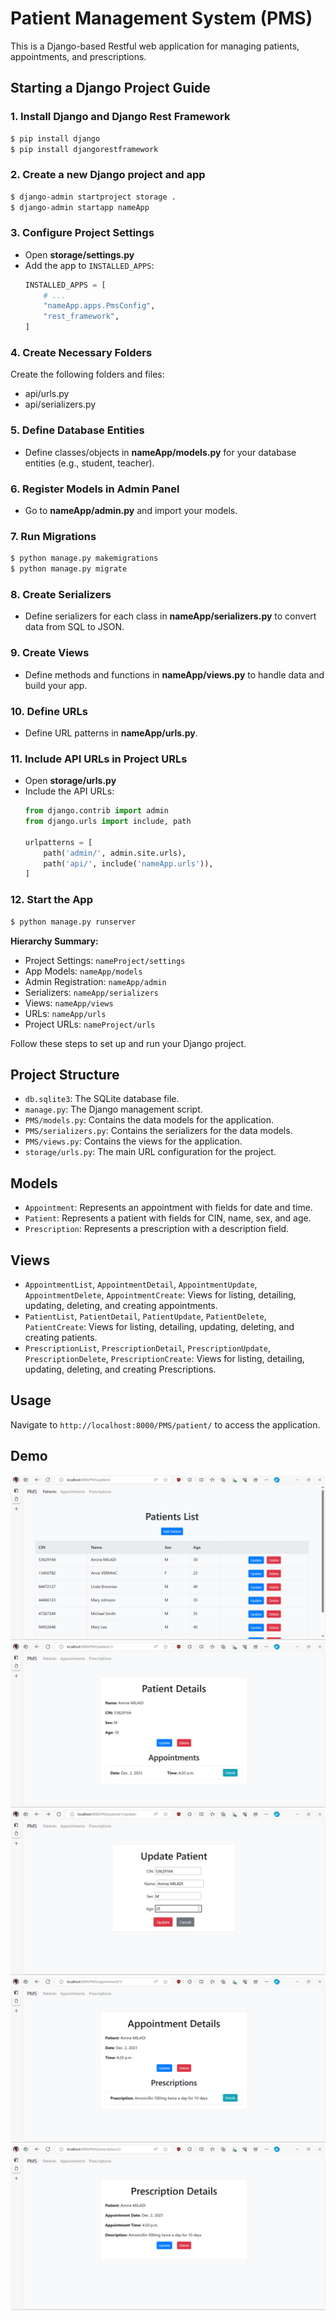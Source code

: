 # Patient Management System (PMS)

This is a Django-based Restful web application for managing patients, appointments, and prescriptions.

## Starting a Django Project Guide

### 1. Install Django and Django Rest Framework
```bash
$ pip install django
$ pip install djangorestframework
```

### 2. Create a new Django project and app
```bash
$ django-admin startproject storage .
$ django-admin startapp nameApp
```

### 3. Configure Project Settings
- Open **storage/settings.py**
- Add the app to `INSTALLED_APPS`:
  ```python
  INSTALLED_APPS = [
      # ...
      "nameApp.apps.PmsConfig",
      "rest_framework",
  ]
  ```

### 4. Create Necessary Folders
Create the following folders and files:
- api/urls.py
- api/serializers.py

### 5. Define Database Entities
- Define classes/objects in **nameApp/models.py** for your database entities (e.g., student, teacher).

### 6. Register Models in Admin Panel
- Go to **nameApp/admin.py** and import your models.

### 7. Run Migrations
```bash
$ python manage.py makemigrations
$ python manage.py migrate
```

### 8. Create Serializers
- Define serializers for each class in **nameApp/serializers.py** to convert data from SQL to JSON.

### 9. Create Views
- Define methods and functions in **nameApp/views.py** to handle data and build your app.

### 10. Define URLs
- Define URL patterns in **nameApp/urls.py**.

### 11. Include API URLs in Project URLs
- Open **storage/urls.py**
- Include the API URLs:
  ```python
  from django.contrib import admin
  from django.urls import include, path

  urlpatterns = [
      path('admin/', admin.site.urls),
      path('api/', include('nameApp.urls')),
  ]
  ```

### 12. Start the App
```bash
$ python manage.py runserver
```

**Hierarchy Summary:**
- Project Settings: `nameProject/settings`
- App Models: `nameApp/models`
- Admin Registration: `nameApp/admin`
- Serializers: `nameApp/serializers`
- Views: `nameApp/views`
- URLs: `nameApp/urls`
- Project URLs: `nameProject/urls`

Follow these steps to set up and run your Django project.

## Project Structure

- `db.sqlite3`: The SQLite database file.
- `manage.py`: The Django management script.
- `PMS/models.py`: Contains the data models for the application.
- `PMS/serializers.py`: Contains the serializers for the data models.
- `PMS/views.py`: Contains the views for the application.
- `storage/urls.py`: The main URL configuration for the project.

## Models

- `Appointment`: Represents an appointment with fields for date and time.
- `Patient`: Represents a patient with fields for CIN, name, sex, and age.
- `Prescription`: Represents a prescription with a description field.

## Views

- `AppointmentList`, `AppointmentDetail`, `AppointmentUpdate`, `AppointmentDelete`, `AppointmentCreate`: Views for listing, detailing, updating, deleting, and creating appointments.
- `PatientList`, `PatientDetail`, `PatientUpdate`, `PatientDelete`, `PatientCreate`: Views for listing, detailing, updating, deleting, and creating patients.
- `PrescriptionList`, `PrescriptionDetail`, `PrescriptionUpdate`, `PrescriptionDelete`, `PrescriptionCreate`: Views for listing, detailing, updating, deleting, and creating Prescriptions.

## Usage

Navigate to `http://localhost:8000/PMS/patient/` to access the application.


## Demo
![Alt text](image.png)
![Alt text](image-1.png)
![Alt text](image-2.png)
![Alt text](image-3.png)
![Alt text](image-4.png)